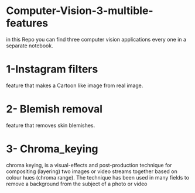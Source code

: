 # Computer-Vision-3-multible-features

in this Repo you can find three computer vision applications every one in a separate notebook.

# 1-Instagram filters 
feature that makes a Cartoon like image from real image.

# 2- Blemish removal 
feature that removes skin blemishes.

# 3- Chroma_keying
chroma keying, is a visual-effects and post-production technique for compositing (layering) two images or video streams together based on colour hues (chroma range). The technique has been used in many fields to remove a background from the subject of a photo or video

